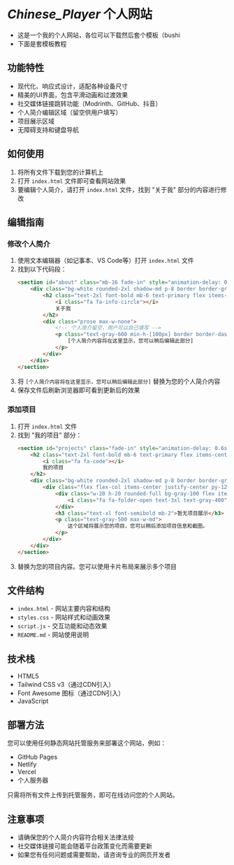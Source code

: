 # _Chinese_Player_ 个人网站

- 这是一个我的个人网站，各位可以下载然后套个模板（bushi
- 下面是套模板教程

## 功能特性

- 现代化、响应式设计，适配各种设备尺寸
- 精美的UI界面，包含平滑动画和过渡效果
- 社交媒体链接跳转功能（Modrinth、GitHub、抖音）
- 个人简介编辑区域（留空供用户填写）
- 项目展示区域
- 无障碍支持和键盘导航

## 如何使用

1. 将所有文件下载到您的计算机上
2. 打开 `index.html` 文件即可查看网站效果
3. 要编辑个人简介，请打开 `index.html` 文件，找到 "关于我" 部分的内容进行修改

## 编辑指南

### 修改个人简介

1. 使用文本编辑器（如记事本、VS Code等）打开 `index.html` 文件
2. 找到以下代码段：
   ```html
   <section id="about" class="mb-16 fade-in" style="animation-delay: 0.2s">
       <div class="bg-white rounded-2xl shadow-md p-8 border border-gray-100">
           <h2 class="text-2xl font-bold mb-6 text-primary flex items-center gap-2">
               <i class="fa fa-info-circle"></i>
               关于我
           </h2>
           <div class="prose max-w-none">
               <!-- 个人简介留空，用户可以自己填写 -->
               <p class="text-gray-600 min-h-[100px] border border-dashed border-gray-300 rounded-lg p-4 bg-gray-50">
                   [个人简介内容将在这里显示，您可以稍后编辑此部分]
               </p>
           </div>
       </div>
   </section>
   ```
3. 将 `[个人简介内容将在这里显示，您可以稍后编辑此部分]` 替换为您的个人简介内容
4. 保存文件后刷新浏览器即可看到更新后的效果

### 添加项目

1. 打开 `index.html` 文件
2. 找到 "我的项目" 部分：
   ```html
   <section id="projects" class="fade-in" style="animation-delay: 0.6s">
       <h2 class="text-2xl font-bold mb-6 text-primary flex items-center gap-2">
           <i class="fa fa-code"></i>
           我的项目
       </h2>
       <div class="bg-white rounded-2xl shadow-md p-8 border border-gray-100">
           <div class="flex flex-col items-center justify-center py-12 text-center">
               <div class="w-20 h-20 rounded-full bg-gray-100 flex items-center justify-center mb-6">
                   <i class="fa fa-folder-open text-3xl text-gray-400"></i>
               </div>
               <h3 class="text-xl font-semibold mb-2">暂无项目展示</h3>
               <p class="text-gray-500 max-w-md">
                   这个区域将展示您的项目，您可以稍后添加项目信息和截图。
               </p>
           </div>
       </div>
   </section>
   ```
3. 替换为您的项目内容。您可以使用卡片布局来展示多个项目

## 文件结构

- `index.html` - 网站主要内容和结构
- `styles.css` - 网站样式和动画效果
- `script.js` - 交互功能和动态效果
- `README.md` - 网站使用说明

## 技术栈

- HTML5
- Tailwind CSS v3（通过CDN引入）
- Font Awesome 图标（通过CDN引入）
- JavaScript

## 部署方法

您可以使用任何静态网站托管服务来部署这个网站，例如：
- GitHub Pages
- Netlify
- Vercel
- 个人服务器

只需将所有文件上传到托管服务，即可在线访问您的个人网站。

## 注意事项
- 请确保您的个人简介内容符合相关法律法规
- 社交媒体链接可能会随着平台政策变化而需要更新
- 如果您有任何问题或需要帮助，请咨询专业的网页开发者
